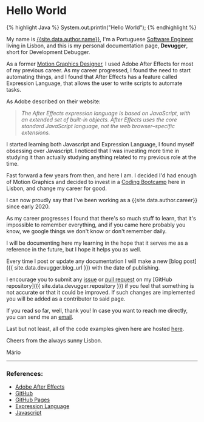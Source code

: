 # Hello World 
{% highlight Java %}
System.out.println("Hello World");
{% endhighlight %}

My name is [{{site.data.author.name}}]({{site.data.author.linkedin}}), I'm a Portuguese [Software Engineer]({{site.data.author.github}}) living in Lisbon, and this is my personal documentation page, **Devugger**, short for Development Debugger.

As a former [Motion Graphics Designer]({{site.data.author.vimeo}}), I used Adobe After Effects for most of my previous career. As my career progressed, I found the need to start automating things, and I found that After Effects has a feature called Expression Language, that allows the user to write scripts to automate tasks.

As Adobe described on their website:

> *The After Effects expression language is based on JavaScript, with an extended set of built-in objects. After Effects uses the core standard JavaScript language, not the web browser–specific extensions.*

I started learning both Javascript and Expression Language, I found myself obsessing over Javascript. I noticed that I was investing more time in studying it than actually studying anything related to my previous role at the time.

Fast forward a few years from then, and here I am. I decided I'd had enough of Motion Graphics and decided to invest in a [Coding Bootcamp](https://www.academiadecodigo.org/) here in Lisbon, and change my career for good.

I can now proudly say that I've been working as a {{site.data.author.career}} since early 2020.

As my career progresses I found that there's so much stuff to learn, that it's impossible to remember everything, and if you came here probably you know, we google things we don't know or don't remember daily.

I will be documenting here my learning in the hope that it serves me as a reference in the future, but I hope it helps you as well.

Every time I post or update any documentation I will make a new [blog post]({{ site.data.devugger.blog_url }}) with the date of publishing.

I encourage you to submit any [issue](https://github.com/mariodmpereira/mariodmpereira.github.io/issues) or [pull request](https://github.com/mariodmpereira/mariodmpereira.github.io/pulls) on my [GitHub repository]({{ site.data.devugger.repository }}) if you feel that something is not accurate or that it could be improved. If such changes are implemented you will be added as a contributor to said page.

If you read so far, well, thank you! In case you want to reach me directly, you can send me an [email](mailto:{{site.data.author.email}}).

Last but not least, all of the code examples given here are hosted [here](https://github.com/mariodmpereira/devugger-examples).

Cheers from the always sunny Lisbon.

Mário

---

### References:

- [Adobe After Effects](https://www.adobe.com/products/aftereffects.html)
- [GitHub](https://github.com/)
- [GitHub Pages](https://pages.github.com/)
- [Expression Language](https://helpx.adobe.com/after-effects/using/expression-language.html)
- [Javascript](https://developer.mozilla.org/en-US/docs/Web/JavaScript)